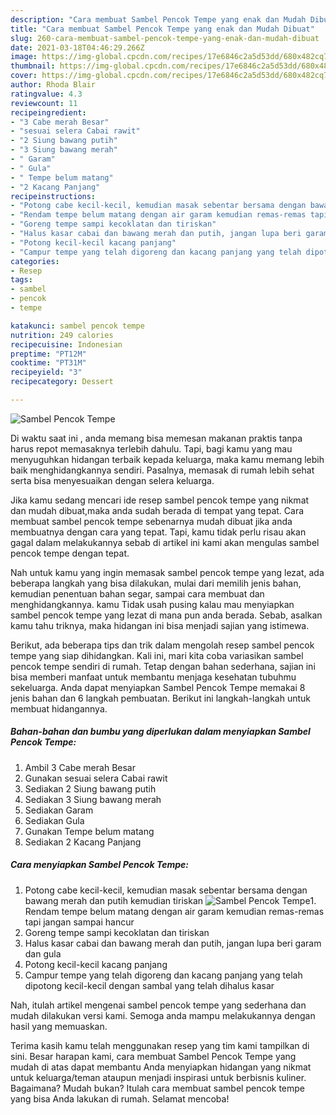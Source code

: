 ```yaml
---
description: "Cara membuat Sambel Pencok Tempe yang enak dan Mudah Dibuat"
title: "Cara membuat Sambel Pencok Tempe yang enak dan Mudah Dibuat"
slug: 260-cara-membuat-sambel-pencok-tempe-yang-enak-dan-mudah-dibuat
date: 2021-03-18T04:46:29.266Z
image: https://img-global.cpcdn.com/recipes/17e6846c2a5d53dd/680x482cq70/sambel-pencok-tempe-foto-resep-utama.jpg
thumbnail: https://img-global.cpcdn.com/recipes/17e6846c2a5d53dd/680x482cq70/sambel-pencok-tempe-foto-resep-utama.jpg
cover: https://img-global.cpcdn.com/recipes/17e6846c2a5d53dd/680x482cq70/sambel-pencok-tempe-foto-resep-utama.jpg
author: Rhoda Blair
ratingvalue: 4.3
reviewcount: 11
recipeingredient:
- "3 Cabe merah Besar"
- "sesuai selera Cabai rawit"
- "2 Siung bawang putih"
- "3 Siung bawang merah"
- " Garam"
- " Gula"
- " Tempe belum matang"
- "2 Kacang Panjang"
recipeinstructions:
- "Potong cabe kecil-kecil, kemudian masak sebentar bersama dengan bawang merah dan putih kemudian tiriskan"
- "Rendam tempe belum matang dengan air garam kemudian remas-remas tapi jangan sampai hancur"
- "Goreng tempe sampi kecoklatan dan tiriskan"
- "Halus kasar cabai dan bawang merah dan putih, jangan lupa beri garam dan gula"
- "Potong kecil-kecil kacang panjang"
- "Campur tempe yang telah digoreng dan kacang panjang yang telah dipotong kecil-kecil dengan sambal yang telah dihalus kasar"
categories:
- Resep
tags:
- sambel
- pencok
- tempe

katakunci: sambel pencok tempe 
nutrition: 249 calories
recipecuisine: Indonesian
preptime: "PT12M"
cooktime: "PT31M"
recipeyield: "3"
recipecategory: Dessert

---
```



![Sambel Pencok Tempe](https://img-global.cpcdn.com/recipes/17e6846c2a5d53dd/680x482cq70/sambel-pencok-tempe-foto-resep-utama.jpg)

Di waktu  saat ini , anda memang bisa memesan makanan praktis tanpa harus repot memasaknya terlebih dahulu. Tapi, bagi kamu yang mau menyuguhkan hidangan terbaik kepada keluarga, maka kamu memang lebih baik menghidangkannya sendiri. Pasalnya, memasak di rumah lebih sehat serta bisa menyesuaikan dengan selera keluarga.

Jika kamu sedang mencari ide resep sambel pencok tempe yang nikmat dan mudah dibuat,maka anda sudah berada di tempat yang tepat. Cara membuat sambel pencok tempe  sebenarnya mudah dibuat jika anda membuatnya dengan cara yang tepat. Tapi, kamu tidak perlu risau akan gagal dalam melakukannya 
sebab di artikel ini kami akan mengulas sambel pencok tempe dengan tepat.  



Nah untuk kamu yang ingin memasak sambel pencok tempe yang lezat, ada beberapa langkah yang bisa dilakukan, mulai dari memilih jenis bahan, kemudian penentuan bahan segar, sampai cara membuat dan menghidangkannya. kamu Tidak usah pusing kalau mau menyiapkan sambel pencok tempe yang lezat di mana pun anda berada. Sebab, asalkan kamu  tahu triknya, maka hidangan ini bisa menjadi sajian yang istimewa.

Berikut, ada beberapa tips dan trik dalam mengolah resep sambel pencok tempe yang siap dihidangkan. Kali ini, mari kita coba variasikan sambel pencok tempe sendiri di rumah. Tetap dengan bahan sederhana, sajian ini bisa memberi manfaat untuk membantu menjaga kesehatan tubuhmu sekeluarga. Anda dapat menyiapkan Sambel Pencok Tempe memakai 8 jenis bahan dan 6 langkah pembuatan. Berikut ini langkah-langkah untuk membuat hidangannya.

<!--inarticleads1-->

##### Bahan-bahan dan bumbu yang diperlukan dalam menyiapkan Sambel Pencok Tempe:

1. Ambil 3 Cabe merah Besar
1. Gunakan sesuai selera Cabai rawit
1. Sediakan 2 Siung bawang putih
1. Sediakan 3 Siung bawang merah
1. Sediakan  Garam
1. Sediakan  Gula
1. Gunakan  Tempe belum matang
1. Sediakan 2 Kacang Panjang




<!--inarticleads2-->

##### Cara menyiapkan Sambel Pencok Tempe:

1. Potong cabe kecil-kecil, kemudian masak sebentar bersama dengan bawang merah dan putih kemudian tiriskan
<img src="https://img-global.cpcdn.com/steps/15b8bc865564b720/160x128cq70/sambel-pencok-tempe-langkah-memasak-1-foto.jpg" alt="Sambel Pencok Tempe">1. Rendam tempe belum matang dengan air garam kemudian remas-remas tapi jangan sampai hancur
1. Goreng tempe sampi kecoklatan dan tiriskan
1. Halus kasar cabai dan bawang merah dan putih, jangan lupa beri garam dan gula
1. Potong kecil-kecil kacang panjang
1. Campur tempe yang telah digoreng dan kacang panjang yang telah dipotong kecil-kecil dengan sambal yang telah dihalus kasar




Nah, itulah artikel mengenai  sambel pencok tempe  yang sederhana dan mudah dilakukan versi kami. Semoga anda mampu melakukannya dengan hasil yang memuaskan. 

Terima kasih kamu telah menggunakan resep yang tim kami tampilkan di sini. Besar harapan kami, cara membuat  Sambel Pencok Tempe yang mudah di atas dapat membantu Anda menyiapkan hidangan yang nikmat untuk keluarga/teman ataupun menjadi inspirasi untuk berbisnis kuliner. Bagaimana? Mudah bukan? Itulah cara membuat sambel pencok tempe yang bisa Anda lakukan di rumah. Selamat mencoba!

